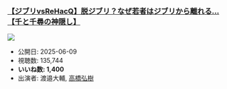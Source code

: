 ### [【ジブリvsReHacQ】脱ジブリ？なぜ若者はジブリから離れる...【千と千尋の神隠し】](https://www.youtube.com/watch?v=PPIHXQ3-9JU)
[![](https://img.youtube.com/vi/PPIHXQ3-9JU/sddefault.jpg)](https://www.youtube.com/watch?v=PPIHXQ3-9JU)
-   公開日: 2025-06-09
-   視聴数: 135,744
-   **いいね数: 1,400**
-   出演者: 渡邉大輔, [高橋弘樹](/rehacq_fan/people/高橋弘樹 "wikilink")
